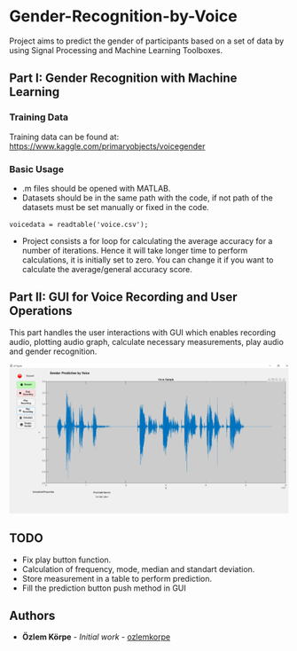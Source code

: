 # Gender-Recognition-by-Voice

Project aims to predict the gender of participants based on a set of data by using Signal Processing and Machine Learning Toolboxes.

## Part I: Gender Recognition with Machine Learning 
### Training Data
Training data can be found at:
https://www.kaggle.com/primaryobjects/voicegender
 
### Basic Usage 
* .m files should be opened with MATLAB. 
* Datasets should be in the same path with the code, if not path of the datasets must be set manually or fixed in the code.
```
voicedata = readtable('voice.csv');
```
* Project consists a for loop for calculating the average accuracy for a number of iterations. Hence it will take longer time to perform calculations, it is initially set to zero. You can change it if you want to calculate the average/general accuracy score.

## Part II: GUI for Voice Recording and User Operations

This part handles the user interactions with GUI which enables recording audio, plotting audio graph, calculate necessary measurements, play audio and gender recognition.

![GUI](https://github.com/ozlemkorpe/Gender-Recognition-by-Voice/blob/master/screenshots/plot.png)

## TODO
- Fix play button function.
- Calculation of frequency, mode, median and standart deviation.
- Store measurement in a table to perform prediction.
- Fill the prediction button push method in GUI

## Authors
* **Özlem Körpe** - *Initial work* - [ozlemkorpe](https://github.com/ozlemkorpe)

